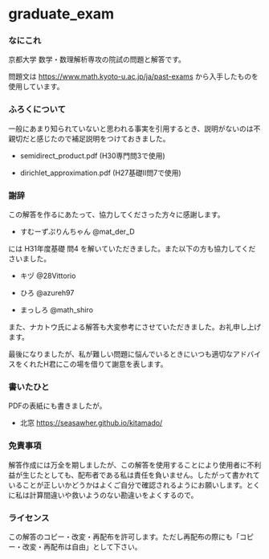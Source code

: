 # graduate_exam
### なにこれ
京都大学 数学・数理解析専攻の院試の問題と解答です。

問題文は
https://www.math.kyoto-u.ac.jp/ja/past-exams
から入手したものを使用しています。

### ふろくについて
一般にあまり知られていないと思われる事実を引用するとき、説明がないのは不親切だと感じたので補足説明をつけておきました。

- semidirect_product.pdf (H30専門問3で使用)

- dirichlet_approximation.pdf (H27基礎II問7で使用)

### 謝辞 
この解答を作るにあたって、協力してくださった方々に感謝します。

- すむーずぷりんちゃん @mat_der_D　

には H31年度基礎 問4 を解いていただきました。また以下の方も協力してくださいました。

- キヅ @28Vittorio　

- ひろ @azureh97

- まっしろ @math_shiro

また、ナカトウ氏による解答も大変参考にさせていただきました。お礼申し上げます。

最後になりましたが、私が難しい問題に悩んでいるときにいつも適切なアドバイスをくれたH君にこの場を借りて謝意を表します。

### 書いたひと
PDFの表紙にも書きましたが。
- 北窓 https://seasawher.github.io/kitamado/

### 免責事項
解答作成には万全を期しましたが、この解答を使用することにより使用者に不利益が生じたとしても、配布者である私は責任を負いません。したがって書かれていることが正しいかどうかはよくご自分で確認されるようにお願いします。とくに私は計算間違いや救いようのない勘違いをよくするので。

### ライセンス
この解答のコピー・改変・再配布を許可します。ただし再配布の際にも「コピー・改変・再配布は自由」として下さい。






